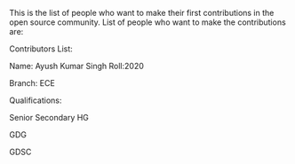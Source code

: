 This is the list of people who want to make their first contributions in the open source community. 
List of people who want to make the contributions are:


Contributors List:

Name: Ayush Kumar Singh
Roll:2020

Branch:  ECE

Qualifications:

Senior Secondary HG

GDG

GDSC

